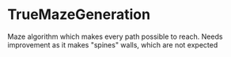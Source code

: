 # TrueMazeGeneration
Maze algorithm which makes every path possible to reach. Needs improvement as it makes "spines" walls, which are not expected

